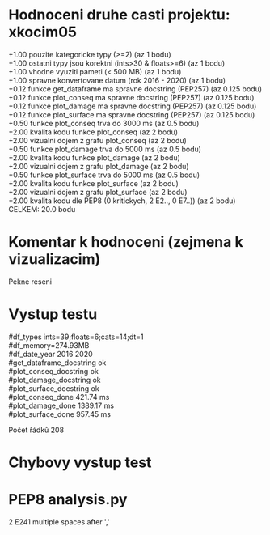 Hodnoceni druhe casti projektu: xkocim05
================================================================================
+1.00 pouzite kategoricke typy (>=2) (az 1 bodu) <br/>
+1.00 ostatni typy jsou korektni (ints>30 & floats>=6) (az 1 bodu) <br/>
+1.00 vhodne vyuziti pameti (< 500 MB) (az 1 bodu) <br/>
+1.00 spravne konvertovane datum (rok 2016 - 2020) (az 1 bodu) <br/>
+0.12 funkce get_dataframe ma spravne docstring (PEP257) (az 0.125 bodu) <br/>
+0.12 funkce plot_conseq ma spravne docstring (PEP257) (az 0.125 bodu) <br/>
+0.12 funkce plot_damage ma spravne docstring (PEP257) (az 0.125 bodu) <br/>
+0.12 funkce plot_surface ma spravne docstring (PEP257) (az 0.125 bodu) <br/>
+0.50 funkce plot_conseq trva do 3000 ms (az 0.5 bodu) <br/>
+2.00 kvalita kodu funkce plot_conseq (az 2 bodu) <br/>
+2.00 vizualni dojem z grafu plot_conseq (az 2 bodu) <br/>
+0.50 funkce plot_damage trva do 5000 ms (az 0.5 bodu) <br/>
+2.00 kvalita kodu funkce plot_damage (az 2 bodu) <br/>
+2.00 vizualni dojem z grafu plot_damage (az 2 bodu) <br/>
+0.50 funkce plot_surface trva do 5000 ms (az 0.5 bodu) <br/>
+2.00 kvalita kodu funkce plot_surface (az 2 bodu) <br/>
+2.00 vizualni dojem z grafu plot_surface (az 2 bodu) <br/>
+2.00 kvalita kodu dle PEP8 (0 kritickych, 2 E2.., 0 E7..)) (az 2 bodu) <br/>
CELKEM: 20.0 bodu <br/>

Komentar k hodnoceni (zejmena k vizualizacim)
================================================================================
Pekne reseni <br/>

Vystup testu
================================================================================
#df_types ints=39;floats=6;cats=14;dt=1 <br/>
#df_memory=274.93MB <br/>
#df_date_year 2016 2020 <br/>
#get_dataframe_docstring  ok <br/>
#plot_conseq_docstring  ok <br/>
#plot_damage_docstring  ok <br/>
#plot_surface_docstring  ok <br/>
#plot_conseq_done 421.74 ms <br/>
#plot_damage_done 1389.17 ms <br/>
#plot_surface_done 957.45 ms <br/>

Počet řádků 208 <br/>

Chybovy vystup test
================================================================================


PEP8 analysis.py
================================================================================
2       E241 multiple spaces after ',' <br/>
